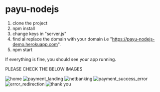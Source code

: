 # payu-nodejs

1. clone the project
2. npm install
3. change keys in "server.js"
4. find al replace the domain with your domain i.e "https://payu-nodejs-demo.herokuapp.com".
5. npm start

If everything is fine, you should see your app running.

PLEASE CHECK THE BELOW IMAGES

![home](https://user-images.githubusercontent.com/97753655/180473136-b19e09b3-ed4a-451b-b7ae-c5d6d5d096c6.png)
![payment_landing](https://user-images.githubusercontent.com/97753655/180473252-8287b4fc-b456-46eb-891a-e901cf7753b3.png)
![netbanking](https://user-images.githubusercontent.com/97753655/180473394-6465eef4-08fd-484f-a78f-4948fc18f448.png)
![payment_success_error](https://user-images.githubusercontent.com/97753655/180474012-0cdce604-dcbb-4ebd-8e8d-6aabe6ecf7f8.png)
![error_redirection](https://user-images.githubusercontent.com/97753655/180474044-90c01a42-7a2c-4fb0-ae55-1f25d6f0aedc.png)
![thank you](https://user-images.githubusercontent.com/97753655/180474023-48b900f3-165b-4d61-ac73-f03cc71681c9.png)

